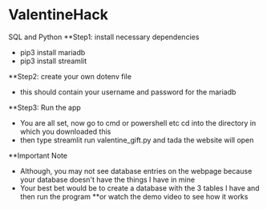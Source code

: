 # ValentineHack
SQL and Python
**Step1: install necessary dependencies
- pip3 install mariadb
- pip3 install streamlit

**Step2: create your own dotenv file
- this should contain your username and password for the mariadb

**Step3: Run the app
- You are all set, now go to cmd or powershell etc cd into the directory
  in which you downloaded this
- then type streamlit run valentine_gift.py and tada the website will open

**Important Note
- Although, you may not see database entries on the webpage because your database doesn't have the things I have in mine
- Your best bet would be to create a database with the 3 tables I have and then run the program **or watch the demo video to see how it works
